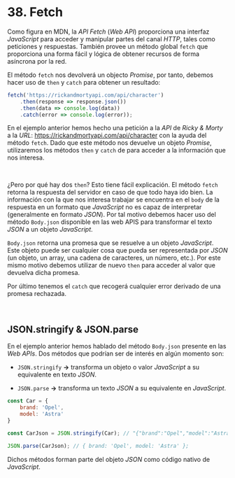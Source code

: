 # 38. Fetch

Como figura en MDN, la *API Fetch* (*Web API*) proporciona una interfaz *JavaScript* para acceder y manipular partes del canal *HTTP*, tales como peticiones y respuestas. También provee un método global `fetch` que proporciona una forma fácil y lógica de obtener recursos de forma asíncrona por la red.

El método `fetch` nos devolverá un objecto *Promise*, por tanto, debemos hacer uso de `then` y `catch` para obtener un resultado:

```javascript
fetch('https://rickandmortyapi.com/api/character')
    .then(response => response.json())
    .then(data => console.log(data))
    .catch(error => console.log(error));
```

En el ejemplo anterior hemos hecho una petición a la *API* de *Ricky & Morty* a la *URL*:  https://rickandmortyapi.com/api/character con la ayuda del método `fetch`. Dado que este método nos devuelve un objeto *Promise*, utilizaremos los métodos `then` y `catch` de para acceder a la información que nos interesa.

&nbsp;

¿Pero por qué hay dos `then`? Esto tiene fácil explicación. El método `fetch` retorna la respuesta del servidor en caso de que todo haya ido bien. La información con la que nos interesa trabajar se encuentra en el `body` de la respuesta en un formato que *JavaScript* no es capaz de interpretar (generalmente en formato *JSON*). Por tal motivo debemos hacer uso del método `Body.json` disponible en las web APIS para transformar el texto *JSON* a un objeto *JavaScript*.

`Body.json` retorna una promesa que se resuelve a un objeto *JavaScript*. Este objeto puede ser cualquier cosa que pueda ser representada por *JSON* (un objeto, un array, una cadena de caracteres, un número, etc.). Por este mismo motivo debemos utilizar de nuevo `then` para acceder al valor que devuelva dicha promesa.

Por último tenemos el `catch` que recogerá cualquier error derivado de una promesa rechazada.

&nbsp;

## JSON.stringify & JSON.parse

En el ejemplo anterior hemos hablado del método `Body.json` presente en las *Web APIs*. Dos métodos que podrían ser de interés en algún momento son:

- `JSON.stringify` **→** transforma un objeto o valor *JavaScript* a su equivalente en texto *JSON*.

- `JSON.parse` **→** transforma un texto *JSON* a su equivalente en *JavaScript*.

```javascript
const Car = {
    brand: 'Opel',
    model: 'Astra'
}

const CarJson = JSON.stringify(Car); // "{"brand":"Opel","model":"Astra"}"

JSON.parse(CarJson); // { brand: 'Opel', model: 'Astra' };
```

Dichos métodos forman parte del objeto *JSON* como código nativo de *JavaScript*.

